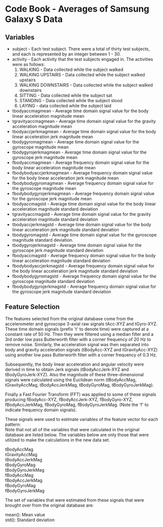 # Code Book - Averages of Samsung Galaxy S Data

## Variables

* subject - Each test subject. There were a total of thirty test subjects, and each is represented by an integer between 1 - 30.
* activity - Each activity that the test subjects engaged in. The activities were as follows: 
  1. WALKING - Data collected while the subject walked
  2. WALKING UPSTAIRS - Data collected while the subject walked upstairs
  3. WALKING DOWNSTAIRS - Data collected while the subject walked downstairs
  4. SITTING - Data collected while the subject sat
  5. STANDING - Data collected while the subject stood
  6. LAYING - data collected while the subject laid
* tbodyaccmagmean - Average time domain signal value for the body linear acceleration magnitude mean
* tgravityaccmagmean - Average time domain signal value for the gravity acceleration magnitude mean
* tbodyaccjerkmagmean - Average time domain signal value for the body linear acceleration jerk magnitude mean
* tbodygyromagmean - Average time domain signal value for the gyroscope magnitude mean
* tbodygyrojerkmagmean - Average time domain signal value for the gyroscope jerk magnitude mean
* fbodyaccmagmean - Average frequency domain signal value for the body linear acceleration magnitude mean
* fbodybodyaccjerkmagmean -  Average frequency domain signal value for the body linear acceleration jerk magnitude mean
* fbodybodygyromagmean - Average frequency domain signal value for the gyroscope magnitude mean 
* fbodybodygyrojerkmagmean - Average frequency domain signal value for the gyroscope jerk magnitude mean
* tbodyaccmagstd - Average time domain signal value for the body linear acceleration magnitude standard deviation
* tgravityaccmagstd - Average time domain signal value for the gravity acceleration magnitude standard deviation
* tbodyaccjerkmagstd - Average time domain signal value for the body linear acceleration jerk magnitude standard deviation
* tbodygyromagstd - Average time domain signal value for the gyroscope magnitude standard deviation.
* tbodygyrojerkmagstd - Average time domain signal value for the gyroscope jerk magnitude standard deviation
* fbodyaccmagstd - Average frequency domain signal value for the body linear acceleration magnitude standard deviation
* fbodybodyaccjerkmagstd - Average frequency domain signal value for the body linear acceleration jerk magnitude standard deviation
* fbodybodygyromagstd - Average frequency domain signal value for the gyroscope magnitude standard deviation
* fbodybodygyrojerkmagstd - Average frequency domain signal value for the gyroscope jerk magnitude standard deviation

## Feature Selection

The features selected from the original database come from the accelerometer and gyroscope 3-axial raw signals tAcc-XYZ and tGyro-XYZ. These time domain signals (prefix 't' to denote time) were captured at a constant rate of 50 Hz. Then they were filtered using a median filter and a 3rd order low pass Butterworth filter with a corner frequency of 20 Hz to remove noise. Similarly, the acceleration signal was then separated into body and gravity acceleration signals (tBodyAcc-XYZ and tGravityAcc-XYZ) using another low pass Butterworth filter with a corner frequency of 0.3 Hz. 

Subsequently, the body linear acceleration and angular velocity were derived in time to obtain Jerk signals (tBodyAccJerk-XYZ and tBodyGyroJerk-XYZ). Also the magnitude of these three-dimensional signals were calculated using the Euclidean norm (tBodyAccMag, tGravityAccMag, tBodyAccJerkMag, tBodyGyroMag, tBodyGyroJerkMag). 

Finally a Fast Fourier Transform (FFT) was applied to some of these signals producing fBodyAcc-XYZ, fBodyAccJerk-XYZ, fBodyGyro-XYZ, fBodyAccJerkMag, fBodyGyroMag, fBodyGyroJerkMag. (Note the 'f' to indicate frequency domain signals). 

These signals were used to estimate variables of the feature vector for each pattern:  
Note that not all of the variables that were calculated in the original database are listed below. The variables below are only those that were utilized to make the calculations in the new data set.

tBodyAccMag  
tGravityAccMag  
tBodyAccJerkMag  
tBodyGyroMag  
tBodyGyroJerkMag  
fBodyAccMag  
fBodyAccJerkMag  
fBodyGyroMag  
fBodyGyroJerkMag  

The set of variables that were estimated from these signals that were brought over from the original database are: 

mean(): Mean value  
std(): Standard deviation
